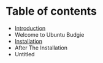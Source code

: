 # Table of contents

* [Introduction](README.md)
* Welcome to Ubuntu Budgie
* [Installation](installation.md)
* After The Installation
* Untitled

